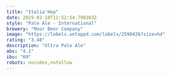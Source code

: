 ```yaml
---
title: "Italia'Hop"
date: 2019-02-10T11:52:54.798303Z
style: "Pale Ale - International"
brewery: "Moor Beer Company"
image: "https://labels.untappd.com/labels/2590426?size=hd"
rating: "3.48"
description: "Ultra Pale Ale"
abv: "4.1"
ibu: "69"
robots: noindex,nofollow
---
```

